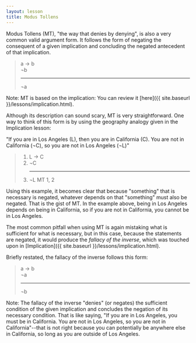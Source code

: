 ```yaml
---
layout: lesson
title: Modus Tollens
---
```


Modus Tollens (MT), "the way that denies by denying", is also a very common valid argument form. It follows the form of negating the consequent of a given implication and concluding the negated antecedent of that implication. 

> a → b <br>
> ¬b 
><hr>
> ¬a

Note: MT is based on the implication: You can review it [here]({{ site.baseurl }}/lessons/implication.html).

Although its description can sound scary, MT is very straightforward. One way to think of this form is by using the geography analogy given in the Implication lesson:

"If you are in Los Angeles (L), then you are in California (C). You are not in California (¬C), so you are not in Los Angeles (¬L)"

> 1. L → C
> 2. ¬C
    <hr>
> 3. ¬L <span class="deduction-support">MT 1, 2</span>

Using this example, it becomes clear that because "something" that is necessary is negated, whatever depends on that "something" must also be negated. That is the gist of MT. In the example above, being in Los Angeles depends on being in California, so if you are not in California, you cannot be in Los Angeles.

The most common pitfall when using MT is again mistaking what is sufficient for what is necessary, but in this case, because the statements are negated, it would produce the _fallacy of the inverse_, which was touched upon in [Implication]({{ site.baseurl }}/lessons/implication.html).

Briefly restated, the fallacy of the inverse follows this form:

> a → b <br>
> ¬a 
><hr>
> ¬b

Note: The fallacy of the inverse "denies" (or negates) the sufficient condition of the given implication and concludes the negation of its necessary condition. That is like saying, "If you are in Los Angeles, you must be in California. You are not in Los Angeles, so you are not in California"--that is not right because you can potentially be anywhere else in California, so long as you are outside of Los Angeles.




